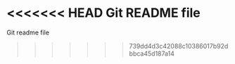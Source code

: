 <<<<<<< HEAD
Git README file
=======
Git readme file
>>>>>>> 739dd4d3c42088c10386017b92dbbca45d187a14
